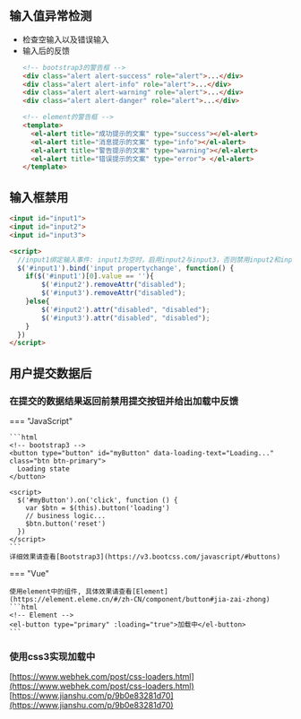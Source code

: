 ## 输入值异常检测

* 检查空输入以及错误输入
* 输入后的反馈
  ```html
  <!-- bootstrap3的警告框 -->
  <div class="alert alert-success" role="alert">...</div>
  <div class="alert alert-info" role="alert">...</div>
  <div class="alert alert-warning" role="alert">...</div>
  <div class="alert alert-danger" role="alert">...</div>
  ```
  ```html
  <!-- element的警告框 -->
  <template>
    <el-alert title="成功提示的文案" type="success"></el-alert>
    <el-alert title="消息提示的文案" type="info"></el-alert>
    <el-alert title="警告提示的文案" type="warning"></el-alert>
    <el-alert title="错误提示的文案" type="error"> </el-alert>
  </template>
  ```

## 输入框禁用
  ```html
  <input id="input1">
  <input id="input2">
  <input id="input3">

  <script>
    //input1绑定输入事件: input1为空时，启用input2与input3，否则禁用input2和input3
    $('#input1').bind('input propertychange', function() {
      if($('#input1')[0].value == ''){
          $('#input2').removeAttr("disabled");
          $('#input3').removeAttr("disabled");
      }else{
          $('#input2').attr("disabled", "disabled");
          $('#input3').attr("disabled", "disabled");
      }
    })
  </script>
  ```

## 用户提交数据后

### 在提交的数据结果返回前禁用提交按钮并给出加载中反馈

=== "JavaScript"

    ```html
    <!-- bootstrap3 -->
    <button type="button" id="myButton" data-loading-text="Loading..." class="btn btn-primary">
      Loading state
    </button>

    <script>
      $('#myButton').on('click', function () {
        var $btn = $(this).button('loading')
        // business logic...
        $btn.button('reset')
      })
    </script>
    ```
    详细效果请查看[Bootstrap3](https://v3.bootcss.com/javascript/#buttons)

=== "Vue"

    使用element中的组件, 具体效果请查看[Element](https://element.eleme.cn/#/zh-CN/component/button#jia-zai-zhong)
    ```html
    <!-- Element -->
    <el-button type="primary" :loading="true">加载中</el-button>
    ```

  
### 使用css3实现加载中  
  [https://www.webhek.com/post/css-loaders.html](https://www.webhek.com/post/css-loaders.html)  
  [https://www.jianshu.com/p/9b0e83281d70](https://www.jianshu.com/p/9b0e83281d70)